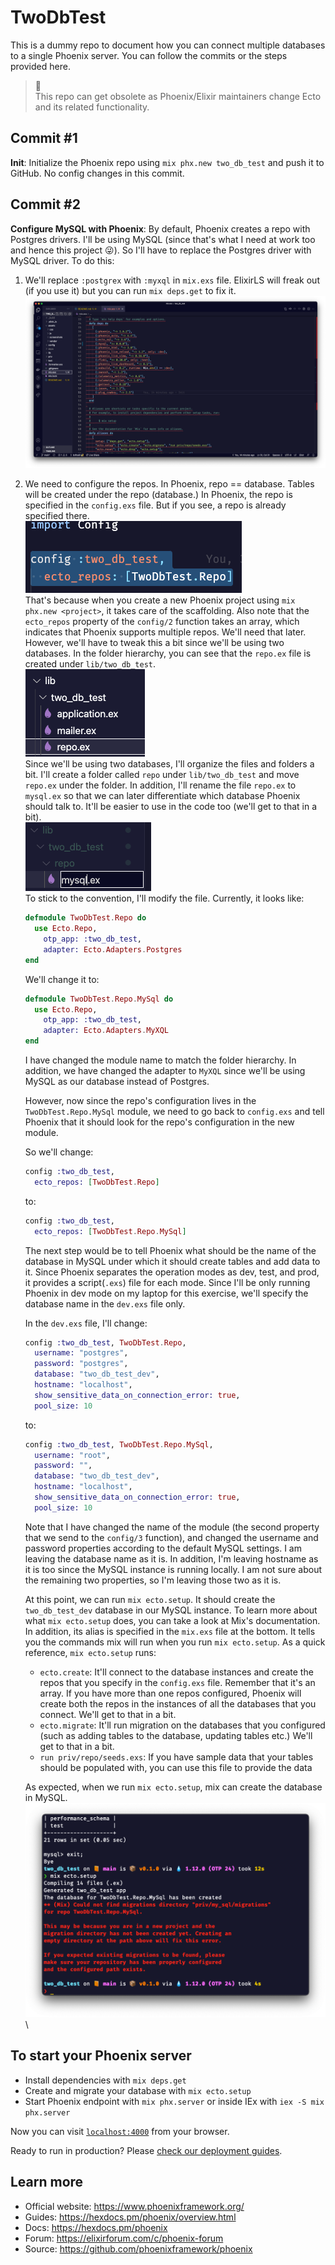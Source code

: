 # TwoDbTest

This is a dummy repo to document how you can connect multiple databases to a single Phoenix server. You can follow the commits or the steps provided here.

> 📗\
 This repo can get obsolete as Phoenix/Elixir maintainers change Ecto and its related functionality.

## Commit #1

**Init**: Initialize the Phoenix repo using `mix phx.new two_db_test` and push it to GitHub. No config changes in this commit.

## Commit #2

**Configure MySQL with Phoenix**: By default, Phoenix creates a repo with Postgres drivers. I'll be using MySQL (since that's what I need at work too and hence this project 😜). So I'll have to replace the Postgres driver with MySQL driver. To do this:

1. We'll replace `:postgrex` with `:myxql` in `mix.exs` file.
  ElixirLS will freak out (if you use it) but you can run `mix deps.get` to fix it. ![ElixirLS doesn't like that you replaced `postgrex` with `myxql`](assets/screenshots/angry_elixirLS.png)

2. We need to configure the repos. In Phoenix, repo == database. Tables will be created under the repo (database.) In Phoenix, the repo is specified in the `config.exs` file. But if you see, a repo is already specified there.\
![phoenix repos](assets/screenshots/repos.png)\
That's because when you create a new Phoenix project using `mix phx.new <project>`, it takes care of the scaffolding. Also note that the `ecto_repos` property of the `config/2` function takes an array, which indicates that Phoenix supports multiple repos. We'll need that later.\
However, we'll have to tweak this a bit since we'll be using two databases. In the folder hierarchy, you can see that the `repo.ex` file is created under `lib/two_db_test`.\
![phoenix mysql repo](assets/screenshots/repo_mysql_config.png)\
Since we'll be using two databases, I'll organize the files and folders a bit. I'll create a folder called `repo` under `lib/two_db_test` and move `repo.ex` under the folder. In addition, I'll rename the file `repo.ex` to `mysql.ex` so that we can later differentiate which database Phoenix should talk to. It'll be easier to use in the code too (we'll get to that in a bit).\
![phoenix mysql repo](assets/screenshots/mysql_repo.png)\
To stick to the convention, I'll modify the file. Currently, it looks like:

    ```elixir
    defmodule TwoDbTest.Repo do
      use Ecto.Repo,
        otp_app: :two_db_test,
        adapter: Ecto.Adapters.Postgres
    end
    ```

    We'll change it to:

    ```elixir
    defmodule TwoDbTest.Repo.MySql do
      use Ecto.Repo,
        otp_app: :two_db_test,
        adapter: Ecto.Adapters.MyXQL
    end
    ```

    I have changed the module name to match the folder hierarchy. In addition, we have changed the adapter to `MyXQL` since we'll be using MySQL as our database instead of Postgres.

    However, now since the repo's configuration lives in the `TwoDbTest.Repo.MySql` module, we need to go back to `config.exs` and tell Phoenix that it should look for the repo's configuration in the new module.

    So we'll change:

    ```elixir
    config :two_db_test,
      ecto_repos: [TwoDbTest.Repo]
    ```

    to:

    ```elixir
    config :two_db_test,
      ecto_repos: [TwoDbTest.Repo.MySql]
    ```

    The next step would be to tell Phoenix what should be the name of the database in MySQL under which it should create tables and add data to it. Since Phoenix separates the operation modes as dev, test, and prod, it provides a script(`.exs`) file for each mode. Since I'll be only running Phoenix in dev mode on my laptop for this exercise, we'll specify the database name in the `dev.exs` file only.

    In the `dev.exs` file, I'll change:

    ```elixir
    config :two_db_test, TwoDbTest.Repo,
      username: "postgres",
      password: "postgres",
      database: "two_db_test_dev",
      hostname: "localhost",
      show_sensitive_data_on_connection_error: true,
      pool_size: 10
    ```

    to:

    ```elixir
    config :two_db_test, TwoDbTest.Repo.MySql,
      username: "root",
      password: "",
      database: "two_db_test_dev",
      hostname: "localhost",
      show_sensitive_data_on_connection_error: true,
      pool_size: 10
    ```

    Note that I have changed the name of the module (the second property that we send to the `config/3` function), and changed the username and password properties according to the default MySQL settings. I am leaving the database name as it is. In addition, I'm leaving hostname as it is too since the MySQL instance is running locally. I am not sure about the remaining two properties, so I'm leaving those two as it is.

    At this point, we can run `mix ecto.setup`. It should create the `two_db_test_dev` database in our MySQL instance. To learn more about what `mix ecto.setup` does, you can take a look at Mix's documentation. In addition, its alias is specified in the `mix.exs` file at the bottom. It tells you the commands mix will run when you run `mix ecto.setup`. As a quick reference, `mix ecto.setup` runs:

    - `ecto.create`: It'll connect to the database instances and create the repos that you specify in the `config.exs` file. Remember that it's an array. If you have more than one repos configured, Phoenix will create both the repos in the instances of all the databases that you connect. We'll get to that in a bit.
    - `ecto.migrate`: It'll run migration on the databases that you configured (such as adding tables to the database, updating tables etc.) We'll get to that in a bit.
    - `run priv/repo/seeds.exs`: If you have sample data that your tables should be populated with, you can use this file to provide the data

    As expected, when we run `mix ecto.setup`, mix can create the database in MySQL.\
    ![phoenix mysql repo creates database](assets/screenshots/mysql_db_created.png)\

## To start your Phoenix server

- Install dependencies with `mix deps.get`
- Create and migrate your database with `mix ecto.setup`
- Start Phoenix endpoint with `mix phx.server` or inside IEx with `iex -S mix phx.server`

Now you can visit [`localhost:4000`](http://localhost:4000) from your browser.

Ready to run in production? Please [check our deployment guides](https://hexdocs.pm/phoenix/deployment.html).

## Learn more

- Official website: https://www.phoenixframework.org/
- Guides: https://hexdocs.pm/phoenix/overview.html
- Docs: https://hexdocs.pm/phoenix
- Forum: https://elixirforum.com/c/phoenix-forum
- Source: https://github.com/phoenixframework/phoenix
